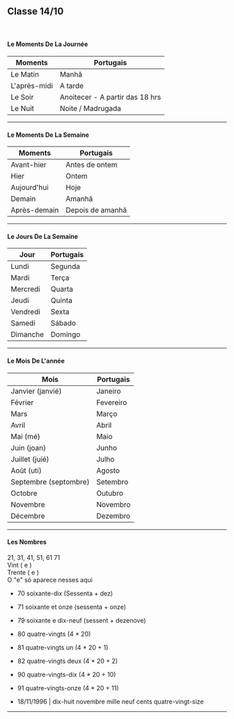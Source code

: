 <h2>Classe 14/10</h2>

<br>

<h4>Le Moments De La Journée</h4>

| Moments | Portugais  |
| --- | --- |
| Le Matin | Manhã |
| L'après-midi | A tarde |
| Le Soir | Anoitecer - A partir das 18 hrs |
| Le Nuit | Noite / Madrugada |

---

<h4>Le Moments De La Semaine</h4>

| Moments | Portugais  |
| --- | --- |
| Avant-hier | Antes de ontem |
| Hier | Ontem |
| Aujourd'hui | Hoje |
| Demain | Amanhã |
| Après-demain | Depois de amanhã |

---

<h4>Le Jours De La Semaine</h4>

| Jour | Portugais  |
| --- | --- |
| Lundi  | Segunda |
| Mardi | Terça |
| Mercredi | Quarta |
| Jeudi | Quinta |
| Vendredi | Sexta |
| Samedi | Sábado |
| Dimanche | Domingo |

---

<h4>Le Mois De L'année</h4>

| Mois | Portugais  |
| --- | --- |
| Janvier (janvié) | Janeiro |
| Février | Fevereiro |
| Mars | Março |
| Avril | Abril |
| Mai (mé) | Maio |
| Juin (joan) | Junho |
| Juillet (juíé) | Julho |
| Août (uti) | Agosto |
| Septembre (septombre) | Setembro |
| Octobre | Outubro |
| Novembre | Novembro |
| Décembre | Dezembro |

---

<h4>Les Nombres</h4>

21, 31, 41, 51, 61 71 </br>
Vint ( e ) </br>
Trente ( e ) </br>
O "e" só aparece nesses aqui </br>

- 70 soixante-dix (Sessenta + dez)
- 71 soixante et onze (sessenta + onze)
- 79 soixante e dix-neuf (sessent + dezenove)

- 80 quatre-vingts (4 * 20)
- 81 quatre-vingts un (4 * 20 + 1)
- 82 quatre-vingts deux (4 * 20 + 2)
- 90 quatre-vingts-dix (4 * 20 + 10)
- 91 quatre-vingts-onze (4 * 20 + 11)

- 18/11/1996 | dix-huit novembre mille neuf cents quatre-vingt-size
---
